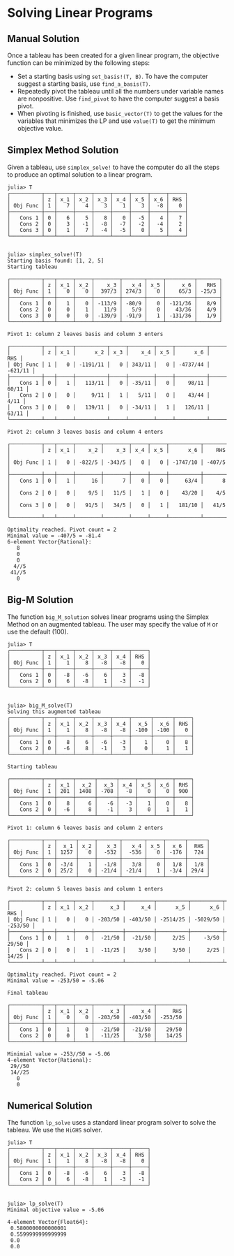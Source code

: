 # Solving Linear Programs


## Manual Solution

Once a tableau has been created for a given linear program, the objective function can be minimized by the following steps:
* Set a starting basis using `set_basis!(T, B)`. To have the computer suggest a starting basis, use `find_a_basis(T)`. 
* Repeatedly pivot the tableau until all the numbers under variable names are nonpositive. Use `find_pivot` to have the computer suggest a basis pivot. 
* When pivoting is finished, use `basic_vector(T)` to get the values for the variables that minimizes the LP and use `value(T)` to get the minimum objective value. 





## Simplex Method Solution

Given a tableau, use `simplex_solve!` to have the computer do all the steps to produce an optimal solution to a linear program. 

```
julia> T
┌──────────┬───┬─────┬─────┬─────┬─────┬─────┬─────┬─────┐
│          │ z │ x_1 │ x_2 │ x_3 │ x_4 │ x_5 │ x_6 │ RHS │
│ Obj Func │ 1 │   7 │   4 │   3 │   1 │   3 │  -8 │   0 │
├──────────┼───┼─────┼─────┼─────┼─────┼─────┼─────┼─────┤
│   Cons 1 │ 0 │   6 │   5 │   8 │   0 │  -5 │   4 │   7 │
│   Cons 2 │ 0 │   3 │  -1 │  -8 │  -7 │  -2 │  -4 │   2 │
│   Cons 3 │ 0 │   1 │   7 │  -4 │  -5 │   0 │   5 │   4 │
└──────────┴───┴─────┴─────┴─────┴─────┴─────┴─────┴─────┘


julia> simplex_solve!(T)
Starting basis found: [1, 2, 5]
Starting tableau

┌──────────┬───┬─────┬─────┬────────┬───────┬─────┬─────────┬───────┐
│          │ z │ x_1 │ x_2 │    x_3 │   x_4 │ x_5 │     x_6 │   RHS │
│ Obj Func │ 1 │   0 │   0 │  397/3 │ 274/3 │   0 │    65/3 │ -25/3 │
├──────────┼───┼─────┼─────┼────────┼───────┼─────┼─────────┼───────┤
│   Cons 1 │ 0 │   1 │   0 │ -113/9 │ -80/9 │   0 │ -121/36 │   8/9 │
│   Cons 2 │ 0 │   0 │   1 │   11/9 │   5/9 │   0 │   43/36 │   4/9 │
│   Cons 3 │ 0 │   0 │   0 │ -139/9 │ -91/9 │   1 │ -131/36 │   1/9 │
└──────────┴───┴─────┴─────┴────────┴───────┴─────┴─────────┴───────┘

Pivot 1: column 2 leaves basis and column 3 enters

┌──────────┬───┬─────┬──────────┬─────┬────────┬─────┬──────────┬─────────┐
│          │ z │ x_1 │      x_2 │ x_3 │    x_4 │ x_5 │      x_6 │     RHS │
│ Obj Func │ 1 │   0 │ -1191/11 │   0 │ 343/11 │   0 │ -4737/44 │ -621/11 │
├──────────┼───┼─────┼──────────┼─────┼────────┼─────┼──────────┼─────────┤
│   Cons 1 │ 0 │   1 │   113/11 │   0 │ -35/11 │   0 │    98/11 │   60/11 │
│   Cons 2 │ 0 │   0 │     9/11 │   1 │   5/11 │   0 │    43/44 │    4/11 │
│   Cons 3 │ 0 │   0 │   139/11 │   0 │ -34/11 │   1 │   126/11 │   63/11 │
└──────────┴───┴─────┴──────────┴─────┴────────┴─────┴──────────┴─────────┘

Pivot 2: column 3 leaves basis and column 4 enters

┌──────────┬───┬─────┬────────┬────────┬─────┬─────┬──────────┬────────┐
│          │ z │ x_1 │    x_2 │    x_3 │ x_4 │ x_5 │      x_6 │    RHS │
│ Obj Func │ 1 │   0 │ -822/5 │ -343/5 │   0 │   0 │ -1747/10 │ -407/5 │
├──────────┼───┼─────┼────────┼────────┼─────┼─────┼──────────┼────────┤
│   Cons 1 │ 0 │   1 │     16 │      7 │   0 │   0 │     63/4 │      8 │
│   Cons 2 │ 0 │   0 │    9/5 │   11/5 │   1 │   0 │    43/20 │    4/5 │
│   Cons 3 │ 0 │   0 │   91/5 │   34/5 │   0 │   1 │   181/10 │   41/5 │
└──────────┴───┴─────┴────────┴────────┴─────┴─────┴──────────┴────────┘

Optimality reached. Pivot count = 2
Minimal value = -407/5 = -81.4
6-element Vector{Rational}:
   8
   0
   0
  4//5
 41//5
   0
```


## Big-M Solution

The function `big_M_solution` solves linear programs using the Simplex Method on an augmented tableau. The user may specify the value of `M` or use the default (100).

```
julia> T
┌──────────┬───┬─────┬─────┬─────┬─────┬─────┐
│          │ z │ x_1 │ x_2 │ x_3 │ x_4 │ RHS │
│ Obj Func │ 1 │   1 │   8 │  -8 │  -8 │   0 │
├──────────┼───┼─────┼─────┼─────┼─────┼─────┤
│   Cons 1 │ 0 │  -8 │  -6 │   6 │   3 │  -8 │
│   Cons 2 │ 0 │   6 │  -8 │   1 │  -3 │  -1 │
└──────────┴───┴─────┴─────┴─────┴─────┴─────┘


julia> big_M_solve(T)
Solving this augmented tableau
┌──────────┬───┬─────┬─────┬─────┬─────┬──────┬──────┬─────┐
│          │ z │ x_1 │ x_2 │ x_3 │ x_4 │  x_5 │  x_6 │ RHS │
│ Obj Func │ 1 │   1 │   8 │  -8 │  -8 │ -100 │ -100 │   0 │
├──────────┼───┼─────┼─────┼─────┼─────┼──────┼──────┼─────┤
│   Cons 1 │ 0 │   8 │   6 │  -6 │  -3 │    1 │    0 │   8 │
│   Cons 2 │ 0 │  -6 │   8 │  -1 │   3 │    0 │    1 │   1 │
└──────────┴───┴─────┴─────┴─────┴─────┴──────┴──────┴─────┘

Starting tableau

┌──────────┬───┬─────┬──────┬──────┬─────┬─────┬─────┬─────┐
│          │ z │ x_1 │  x_2 │  x_3 │ x_4 │ x_5 │ x_6 │ RHS │
│ Obj Func │ 1 │ 201 │ 1408 │ -708 │  -8 │   0 │   0 │ 900 │
├──────────┼───┼─────┼──────┼──────┼─────┼─────┼─────┼─────┤
│   Cons 1 │ 0 │   8 │    6 │   -6 │  -3 │   1 │   0 │   8 │
│   Cons 2 │ 0 │  -6 │    8 │   -1 │   3 │   0 │   1 │   1 │
└──────────┴───┴─────┴──────┴──────┴─────┴─────┴─────┴─────┘

Pivot 1: column 6 leaves basis and column 2 enters

┌──────────┬───┬──────┬─────┬───────┬───────┬─────┬──────┬──────┐
│          │ z │  x_1 │ x_2 │   x_3 │   x_4 │ x_5 │  x_6 │  RHS │
│ Obj Func │ 1 │ 1257 │   0 │  -532 │  -536 │   0 │ -176 │  724 │
├──────────┼───┼──────┼─────┼───────┼───────┼─────┼──────┼──────┤
│   Cons 1 │ 0 │ -3/4 │   1 │  -1/8 │   3/8 │   0 │  1/8 │  1/8 │
│   Cons 2 │ 0 │ 25/2 │   0 │ -21/4 │ -21/4 │   1 │ -3/4 │ 29/4 │
└──────────┴───┴──────┴─────┴───────┴───────┴─────┴──────┴──────┘

Pivot 2: column 5 leaves basis and column 1 enters

┌──────────┬───┬─────┬─────┬─────────┬─────────┬──────────┬──────────┬─────────┐
│          │ z │ x_1 │ x_2 │     x_3 │     x_4 │      x_5 │      x_6 │     RHS │
│ Obj Func │ 1 │   0 │   0 │ -203/50 │ -403/50 │ -2514/25 │ -5029/50 │ -253/50 │
├──────────┼───┼─────┼─────┼─────────┼─────────┼──────────┼──────────┼─────────┤
│   Cons 1 │ 0 │   1 │   0 │  -21/50 │  -21/50 │     2/25 │    -3/50 │   29/50 │
│   Cons 2 │ 0 │   0 │   1 │  -11/25 │    3/50 │     3/50 │     2/25 │   14/25 │
└──────────┴───┴─────┴─────┴─────────┴─────────┴──────────┴──────────┴─────────┘

Optimality reached. Pivot count = 2
Minimal value = -253/50 = -5.06

Final tableau

┌──────────┬───┬─────┬─────┬─────────┬─────────┬─────────┐
│          │ z │ x_1 │ x_2 │     x_3 │     x_4 │     RHS │
│ Obj Func │ 1 │   0 │   0 │ -203/50 │ -403/50 │ -253/50 │
├──────────┼───┼─────┼─────┼─────────┼─────────┼─────────┤
│   Cons 1 │ 0 │   1 │   0 │  -21/50 │  -21/50 │   29/50 │
│   Cons 2 │ 0 │   0 │   1 │  -11/25 │    3/50 │   14/25 │
└──────────┴───┴─────┴─────┴─────────┴─────────┴─────────┘

Minimial value = -253//50 = -5.06
4-element Vector{Rational}:
 29//50
 14//25
   0
   0
```



## Numerical Solution

The function `lp_solve` uses a standard linear program solver to solve the tableau. 
We use the `HiGHS` solver.

```
julia> T
┌──────────┬───┬─────┬─────┬─────┬─────┬─────┐
│          │ z │ x_1 │ x_2 │ x_3 │ x_4 │ RHS │
│ Obj Func │ 1 │   1 │   8 │  -8 │  -8 │   0 │
├──────────┼───┼─────┼─────┼─────┼─────┼─────┤
│   Cons 1 │ 0 │  -8 │  -6 │   6 │   3 │  -8 │
│   Cons 2 │ 0 │   6 │  -8 │   1 │  -3 │  -1 │
└──────────┴───┴─────┴─────┴─────┴─────┴─────┘


julia> lp_solve(T)
Minimal objective value = -5.06

4-element Vector{Float64}:
 0.5800000000000001
 0.5599999999999999
 0.0
 0.0
 ```